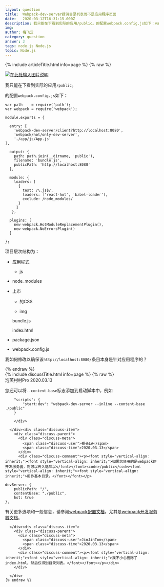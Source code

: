 ```yaml
---
layout: question
title:  Webpack-dev-server提供目录列表而不是应用程序页面
date:   2020-03-12T16:31:15.000Z
description: 我只能在下看到实际的应用/public。的配置webpack.config.js如下：var path    = require('path'...
img: 
author: 梅飞云
category: question
answer: 3
tags: node.js Node.js
topic: Node.js
---
```

<div class="article-root">
  <div class="article">
    {% include articleTitle.html info=page %}
    {% raw %}
    <div class="article-content"><p><a href="https://www.samyoc.com//uploads/users/14045/images/thumbnails/1584030674665.png" data-src="https://www.samyoc.com//uploads/users/14045/images/1584030674665.png"><img src="https://i.stack.imgur.com/RMyUb.png" alt="在此处输入图片说明"></a></p>

<p><font style="vertical-align: inherit;"><font style="vertical-align: inherit;">我只能在下看到实际的应用</font></font><code>/public</code><font style="vertical-align: inherit;"><font style="vertical-align: inherit;">。</font></font></p>

<p><font style="vertical-align: inherit;"><font style="vertical-align: inherit;">的配置</font></font><code>webpack.config.js</code><font style="vertical-align: inherit;"><font style="vertical-align: inherit;">如下：</font></font></p>

<pre><code>var path    = require('path');<font></font>
var webpack = require('webpack');<font></font>
<font></font>
module.exports = {<font></font>
<font></font>
  entry: [<font></font>
    'webpack-dev-server/client?http://localhost:8080',<font></font>
    'webpack/hot/only-dev-server',<font></font>
    './app/js/App.js'<font></font>
],<font></font>
<font></font>
  output: {<font></font>
    path: path.join(__dirname, 'public'),<font></font>
    filename: 'bundle.js',<font></font>
    publicPath: 'http://localhost:8080'<font></font>
  },<font></font>
<font></font>
  module: {<font></font>
    loaders: [<font></font>
      {<font></font>
        test: /\.js$/,<font></font>
        loaders: ['react-hot', 'babel-loader'],<font></font>
        exclude: /node_modules/<font></font>
      }<font></font>
     ]<font></font>
   },<font></font>
<font></font>
  plugins: [<font></font>
    new webpack.HotModuleReplacementPlugin(),<font></font>
    new webpack.NoErrorsPlugin()<font></font>
  ]<font></font>
<font></font>
};<font></font>
</code></pre>

<p><font style="vertical-align: inherit;"><font style="vertical-align: inherit;">项目层次结构为：</font></font></p>

<ul>
<li><p><font style="vertical-align: inherit;"><font style="vertical-align: inherit;">应用程式</font></font></p>

<ul>
<li><font style="vertical-align: inherit;"><font style="vertical-align: inherit;">js</font></font></li>
</ul></li>
<li><p><font style="vertical-align: inherit;"><font style="vertical-align: inherit;">node_modules</font></font></p></li>
<li><p><font style="vertical-align: inherit;"><font style="vertical-align: inherit;">上市</font></font></p>

<ul>
<li><p><font style="vertical-align: inherit;"><font style="vertical-align: inherit;">的CSS</font></font></p></li>
<li><p><font style="vertical-align: inherit;"><font style="vertical-align: inherit;">img</font></font></p></li>
</ul>

<p><font style="vertical-align: inherit;"><font style="vertical-align: inherit;">bundle.js</font></font></p>

<p><font style="vertical-align: inherit;"><font style="vertical-align: inherit;">index.html</font></font></p></li>
<li><p><font style="vertical-align: inherit;"><font style="vertical-align: inherit;">package.json</font></font></p></li>
<li><p><font style="vertical-align: inherit;"><font style="vertical-align: inherit;">webpack.config.js</font></font></p></li>
</ul>

<p><font style="vertical-align: inherit;"><font style="vertical-align: inherit;">我如何修改以确保该</font></font><code>http://localhost:8080/</code><font style="vertical-align: inherit;"><font style="vertical-align: inherit;">条目本身是针对应用程序的？</font></font></p></div>
    {% endraw %}
  </div>

  <div class="discuss-wrapper">
    {% include discussTitle.html info=page %}
    {% raw %}
    <div class="discuss-item">
        <div class="discuss-parent">
          <div class="discuss-meta">
            <span class="discuss-user">泡芙村村Pro</span>
            <span class="discuss-time">2020.03.13</span>
          </div>
          <div class="discuss-comment"><p><font style="vertical-align: inherit;"><font style="vertical-align: inherit;">您还可以将</font></font><code>--content-base</code><font style="vertical-align: inherit;"><font style="vertical-align: inherit;">标志</font><font style="vertical-align: inherit;">添加</font><font style="vertical-align: inherit;">到启动脚本中，例如</font></font></p>

<pre><code>    "scripts": {<font></font>
        "start:dev": "webpack-dev-server --inline --content-base ./public"<font></font>
    }<font></font>
</code></pre></div>
        </div>
        
      </div><div class="discuss-item">
        <div class="discuss-parent">
          <div class="discuss-meta">
            <span class="discuss-user">番长LA</span>
            <span class="discuss-time">2020.03.13</span>
          </div>
          <div class="discuss-comment"><p><font style="vertical-align: inherit;"><font style="vertical-align: inherit;">如果您使用的是webpack的开发服务器，则可以传入选项以</font></font><code>/public</code><font style="vertical-align: inherit;"><font style="vertical-align: inherit;">用作基本目录。</font></font></p>

<pre><code>devServer: {<font></font>
    publicPath: "/",<font></font>
    contentBase: "./public",<font></font>
    hot: true<font></font>
},<font></font>
</code></pre>

<p><font style="vertical-align: inherit;"><font style="vertical-align: inherit;">有关</font><font style="vertical-align: inherit;">更多选项和一般信息</font><font style="vertical-align: inherit;">，</font><font style="vertical-align: inherit;">请参阅</font></font><a href="https://webpack.js.org/configuration/dev-server/" rel="noreferrer"><font style="vertical-align: inherit;"><font style="vertical-align: inherit;">webpack配置文档</font></font></a><font style="vertical-align: inherit;"><font style="vertical-align: inherit;">，尤其是</font></font><a href="https://webpack.js.org/configuration/dev-server/#devserver" rel="noreferrer"><font style="vertical-align: inherit;"><font style="vertical-align: inherit;">webpack开发服务器文档</font></font></a><font style="vertical-align: inherit;"><font style="vertical-align: inherit;">。</font></font></p></div>
        </div>
        
      </div><div class="discuss-item">
        <div class="discuss-parent">
          <div class="discuss-meta">
            <span class="discuss-user">JinJinTom</span>
            <span class="discuss-time">2020.03.13</span>
          </div>
          <div class="discuss-comment"><p><font style="vertical-align: inherit;"><font style="vertical-align: inherit;">我不小心删除了index.html，然后仅得到目录列表。</font></font></p></div>
        </div>
        
      </div>
    {% endraw %}
  </div>
<div>
